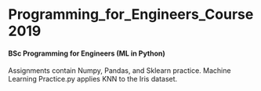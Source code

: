 # Programming_for_Engineers_Course 2019
#### BSc Programming for Engineers (ML in Python)
Assignments contain Numpy, Pandas, and Sklearn practice.
Machine Learning Practice.py applies KNN to the Iris dataset.
